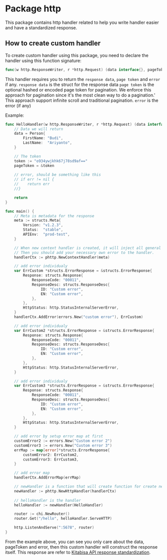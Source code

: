 # Package http

This package contains http handler related to help you write handler easier and have a standardized response.

## How to create custom handler
To create custom handler using this package, you need to declare the handler using this function signature:

```go
func(w http.ResponseWriter, r *http.Request) (data interface{}, pageToken *string, err error)
```

This handler requires you to return the `response data`, `page token` and `error` if any.
`response data` is the struct for the response data
`page token` is the optional hashed or encoded page token for pagination. 
We enforce this approach for pagination since it's the most clean way to do a pagination.'
This approach support infinite scroll and traditional pagination.
`error` is the error (if any)

Example:
```go
func HelloHandler(w http.ResponseWriter, r *http.Request) (data interface{}, pageToken *string, err error) {
    // Data we will return
	data = Person{
		FirstName: "Budi",
		LastName:  "Ariyanto",
	}

    // The token
	token := "o934ywjkhk67j78sd9af=="
    pageToken = &token
    
    // error, should be something like this
    // if err != nil {
    //    return err
    //}

	return
}

func main() {
    // Meta is metadata for the response
	meta := structs.Meta{
		Version: "v1.2.3",
		Status:  "stable",
		APIEnv:  "prod-test",
	}

	// When new context handler is created, it will inject all general error map.
	// Then you should add your necessary own error to the handler.
	handlerCtx := phttp.NewContextHandler(meta)

	// add error individualy
	var ErrCustom *structs.ErrorResponse = &structs.ErrorResponse{
		Response: structs.Response{
			ResponseCode: "00011",
			ResponseDesc: structs.ResponseDesc{
				ID: "Custom error",
				EN: "Custom error",
			},
		},
		HttpStatus: http.StatusInternalServerError,
	}
	handlerCtx.AddError(errors.New("custom error"), ErrCustom)

	// add error individualy
	var ErrCustom2 *structs.ErrorResponse = &structs.ErrorResponse{
		Response: structs.Response{
			ResponseCode: "00011",
			ResponseDesc: structs.ResponseDesc{
				ID: "Custom error",
				EN: "Custom error",
			},
		},
		HttpStatus: http.StatusInternalServerError,
	}

	// add error individualy
	var ErrCustom3 *structs.ErrorResponse = &structs.ErrorResponse{
		Response: structs.Response{
			ResponseCode: "00011",
			ResponseDesc: structs.ResponseDesc{
				ID: "Custom error",
				EN: "Custom error",
			},
		},
		HttpStatus: http.StatusInternalServerError,
	}

	// add error by setup error map at first
	customError2 := errors.New("Custom error 2")
	customError3 := errors.New("Custom error 3")
	errMap := map[error]*structs.ErrorResponse{
		customError2: ErrCustom2,
		customError3: ErrCustom3,
	}

	// add error map
	handlerCtx.AddErrorMap(errMap)

    // newHandler is a function that will create function for create new custom handler with injected handler context
    newHandler := phttp.NewHttpHandler(handlerCtx)
    
    // helloHandler is the handler
	helloHandler := newHandler(HelloHandler)

	router := chi.NewRouter()
	router.Get("/hello", helloHandler.ServeHTTP)

	http.ListenAndServe(":5678", router)
}
```

From the example above, you can see you only care about the data, pageToken and error,
then this custom handler will construct the response itself.
This response are refer to [Kitabisa API response standardization](https://app.gitbook.com/@kitabisa-engineering/s/backend/standardization-1/api-response).
